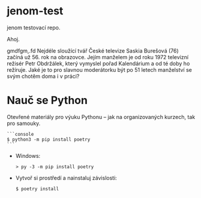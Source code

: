 # jenom-test
jenom testovací repo.

Ahoj.

gmdfgm,.fd
Nejdéle sloužící tvář České televize Saskia Burešová
(76) začíná už 56. rok na obrazovce. Jejím manželem
je od roku 1972 televizní režisér Petr Obdržálek,
který vymyslel pořad Kalendárium a od té
doby ho režíruje. Jaké je to pro slavnou 
moderátorku být po 51 letech manželství se svým
chotěm doma i v práci?

# Nauč se Python

Otevřené materiály pro výuku Pythonu – jak na organizovaných kurzech,
tak pro samouky.



    ```console
    $ python3 -m pip install poetry
    ```

  * Windows:

    ```doscon
    > py -3 -m pip install poetry
    ```

* Vytvoř si prostředí a nainstaluj závislosti:

    ```console
    $ poetry install
    ```
